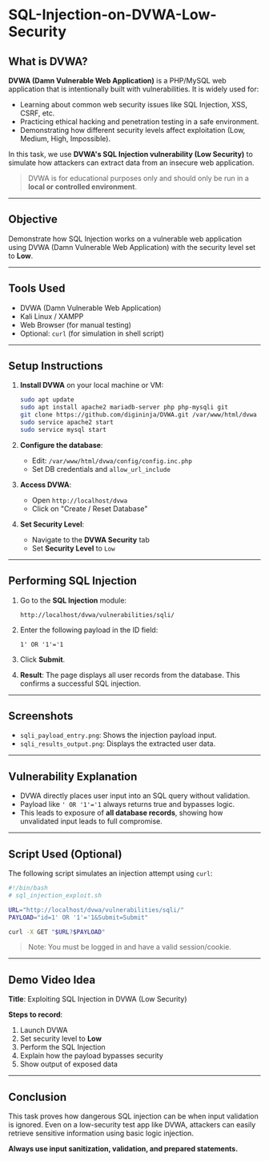 # SQL-Injection-on-DVWA-Low-Security

## What is DVWA?

**DVWA (Damn Vulnerable Web Application)** is a PHP/MySQL web application that is intentionally built with vulnerabilities. It is widely used for:

- Learning about common web security issues like SQL Injection, XSS, CSRF, etc.
- Practicing ethical hacking and penetration testing in a safe environment.
- Demonstrating how different security levels affect exploitation (Low, Medium, High, Impossible).

In this task, we use **DVWA's SQL Injection vulnerability (Low Security)** to simulate how attackers can extract data from an insecure web application.

> DVWA is for educational purposes only and should only be run in a **local or controlled environment**.

---

## Objective
Demonstrate how SQL Injection works on a vulnerable web application using DVWA (Damn Vulnerable Web Application) with the security level set to **Low**.

---

## Tools Used
- DVWA (Damn Vulnerable Web Application)
- Kali Linux / XAMPP
- Web Browser (for manual testing)
- Optional: `curl` (for simulation in shell script)

---

## Setup Instructions

1. **Install DVWA** on your local machine or VM:
   ```bash
   sudo apt update
   sudo apt install apache2 mariadb-server php php-mysqli git
   git clone https://github.com/digininja/DVWA.git /var/www/html/dvwa
   sudo service apache2 start
   sudo service mysql start
   ```

2. **Configure the database**:
   - Edit: `/var/www/html/dvwa/config/config.inc.php`
   - Set DB credentials and `allow_url_include`

3. **Access DVWA**:
   - Open `http://localhost/dvwa`
   - Click on "Create / Reset Database"

4. **Set Security Level**:
   - Navigate to the **DVWA Security** tab
   - Set **Security Level** to `Low`

---

## Performing SQL Injection

1. Go to the **SQL Injection** module:
   ```
   http://localhost/dvwa/vulnerabilities/sqli/
   ```

2. Enter the following payload in the ID field:
   ```
   1' OR '1'='1
   ```

3. Click **Submit**.

4. **Result**: The page displays all user records from the database. This confirms a successful SQL injection.

---

## Screenshots

- `sqli_payload_entry.png`: Shows the injection payload input.
- `sqli_results_output.png`: Displays the extracted user data.

---

## Vulnerability Explanation

- DVWA directly places user input into an SQL query without validation.
- Payload like `' OR '1'='1` always returns true and bypasses logic.
- This leads to exposure of **all database records**, showing how unvalidated input leads to full compromise.

---

## Script Used (Optional)

The following script simulates an injection attempt using `curl`:

```bash
#!/bin/bash
# sql_injection_exploit.sh

URL="http://localhost/dvwa/vulnerabilities/sqli/"
PAYLOAD="id=1' OR '1'='1&Submit=Submit"

curl -X GET "$URL?$PAYLOAD"
```

> Note: You must be logged in and have a valid session/cookie.

---

## Demo Video Idea

**Title**: Exploiting SQL Injection in DVWA (Low Security)

**Steps to record**:
1. Launch DVWA
2. Set security level to **Low**
3. Perform the SQL Injection
4. Explain how the payload bypasses security
5. Show output of exposed data

---

## Conclusion

This task proves how dangerous SQL injection can be when input validation is ignored. Even on a low-security test app like DVWA, attackers can easily retrieve sensitive information using basic logic injection.

**Always use input sanitization, validation, and prepared statements.**
